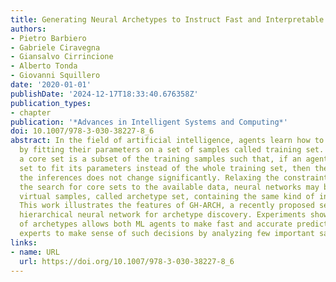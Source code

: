 ```yaml
---
title: Generating Neural Archetypes to Instruct Fast and Interpretable Decisions
authors:
- Pietro Barbiero
- Gabriele Ciravegna
- Giansalvo Cirrincione
- Alberto Tonda
- Giovanni Squillero
date: '2020-01-01'
publishDate: '2024-12-17T18:33:40.676358Z'
publication_types:
- chapter
publication: '*Advances in Intelligent Systems and Computing*'
doi: 10.1007/978-3-030-38227-8_6
abstract: In the field of artificial intelligence, agents learn how to take decisions
  by fitting their parameters on a set of samples called training set. Similarly,
  a core set is a subset of the training samples such that, if an agent exploits this
  set to fit its parameters instead of the whole training set, then the quality of
  the inferences does not change significantly. Relaxing the constraint that restricts
  the search for core sets to the available data, neural networks may be used to generate
  virtual samples, called archetype set, containing the same kind of information.
  This work illustrates the features of GH-ARCH, a recently proposed self-organizing
  hierarchical neural network for archetype discovery. Experiments show how the use
  of archetypes allows both ML agents to make fast and accurate predictions and human
  experts to make sense of such decisions by analyzing few important samples.
links:
- name: URL
  url: https://doi.org/10.1007/978-3-030-38227-8_6
---
```

